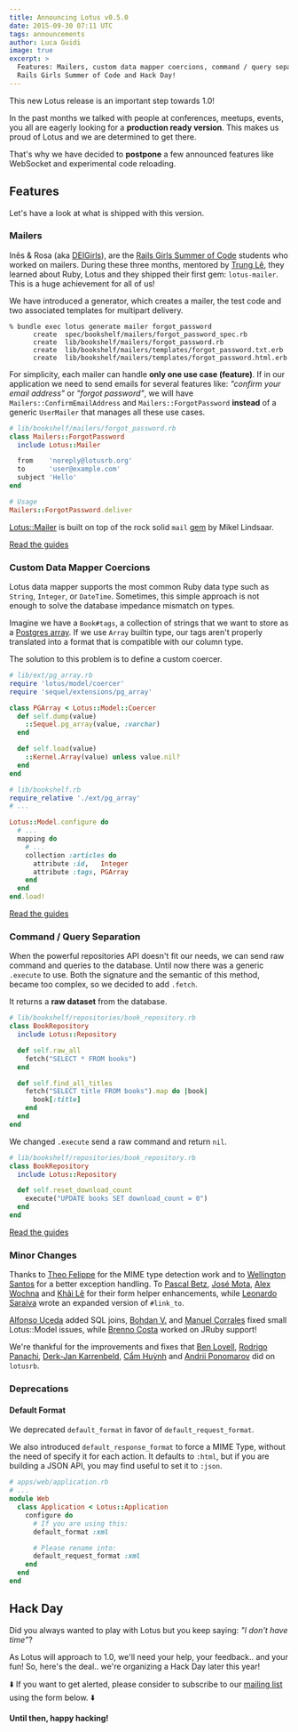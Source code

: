 ```yaml
---
title: Announcing Lotus v0.5.0
date: 2015-09-30 07:11 UTC
tags: announcements
author: Luca Guidi
image: true
excerpt: >
  Features: Mailers, custom data mapper coercions, command / query separation.
  Rails Girls Summer of Code and Hack Day!
---
```


This new Lotus release is an important step towards 1.0!

In the past months we talked with people at conferences, meetups, events, you all are eagerly looking for a **production ready version**.
This makes us proud of Lotus and we are determined to get there.

That's why we have decided to **postpone** a few announced features like WebSocket and experimental code reloading.

## Features

Let's have a look at what is shipped with this version.

### Mailers

Inês & Rosa (aka [DEIGirls](https://twitter.com/teamdeigirls)), are the [Rails Girls Summer of Code](http://railsgirlssummerofcode.org) students who worked on mailers.
During these three months, mentored by [Trung Lê](https://github.com/joneslee85), they learned about Ruby, Lotus and they shipped their first gem: `lotus-mailer`.
This is a huge achievement for all of us!

We have introduced a generator, which creates a mailer, the test code and two associated templates for multipart delivery.

```shell
% bundle exec lotus generate mailer forgot_password
      create  spec/bookshelf/mailers/forgot_password_spec.rb
      create  lib/bookshelf/mailers/forgot_password.rb
      create  lib/bookshelf/mailers/templates/forgot_password.txt.erb
      create  lib/bookshelf/mailers/templates/forgot_password.html.erb
```

For simplicity, each mailer can handle **only one use case (feature)**.
If in our application we need to send emails for several features like: _"confirm your email address"_ or _"forgot password"_, we will have `Mailers::ConfirmEmailAddress` and `Mailers::ForgotPassword` **instead** of a generic `UserMailer` that manages all these use cases.

```ruby
# lib/bookshelf/mailers/forgot_password.rb
class Mailers::ForgotPassword
  include Lotus::Mailer

  from    'noreply@lotusrb.org'
  to      'user@example.com'
  subject 'Hello'
end

# Usage
Mailers::ForgotPassword.deliver
```

[Lotus::Mailer](https://github.com/lotus/mailer) is built on top of the rock solid `mail` [gem](https://github.com/mikel/mail) by Mikel Lindsaar.

[Read the guides](/guides/mailers/overview)

### Custom Data Mapper Coercions

Lotus data mapper supports the most common Ruby data type such as `String`, `Integer`, or `DateTime`.
Sometimes, this simple approach is not enough to solve the database impedance mismatch on types.

Imagine we have a `Book#tags`, a collection of strings that we want to store as a [Postgres array](http://www.postgresql.org/docs/9.1/static/arrays.html).
If we use `Array` builtin type, our tags aren't properly translated into a format that is compatible with our column type.

The solution to this problem is to define a custom coercer.

```ruby
# lib/ext/pg_array.rb
require 'lotus/model/coercer'
require 'sequel/extensions/pg_array'

class PGArray < Lotus::Model::Coercer
  def self.dump(value)
    ::Sequel.pg_array(value, :varchar)
  end

  def self.load(value)
    ::Kernel.Array(value) unless value.nil?
  end
end
```

```ruby
# lib/bookshelf.rb
require_relative './ext/pg_array'
# ...

Lotus::Model.configure do
  # ...
  mapping do
    # ...
    collection :articles do
      attribute :id,   Integer
      attribute :tags, PGArray
    end
  end
end.load!
```

[Read the guides](/guides/models/overview)

### Command / Query Separation

When the powerful repositories API doesn't fit our needs, we can send raw command and queries to the database.
Until now there was a generic `.execute` to use. Both the signature and the semantic of this method, became too complex, so we decided to add `.fetch`.

It returns a **raw dataset** from the database.

```ruby
# lib/bookshelf/repositories/book_repository.rb
class BookRepository
  include Lotus::Repository

  def self.raw_all
    fetch("SELECT * FROM books")
  end

  def self.find_all_titles
    fetch("SELECT title FROM books").map do |book|
      book[:title]
    end
  end
end
```

We changed `.execute` send a raw command and return `nil`.

```ruby
# lib/bookshelf/repositories/book_repository.rb
class BookRepository
  include Lotus::Repository

  def self.reset_download_count
    execute("UPDATE books SET download_count = 0")
  end
end
```

[Read the guides](/guides/models/repositories)

### Minor Changes

Thanks to [Theo Felippe](https://github.com/theocodes) for the MIME type detection work and to [Wellington Santos](https://github.com/manuwell) for a better exception handling.
To [Pascal Betz](https://github.com/pascalbetz), [José Mota](https://github.com/josemota), [Alex Wochna](https://github.com/awochna) and [Khải Lê](https://github.com/khaiql) for their form helper enhancements, while [Leonardo Saraiva](https://github.com/vyper) wrote an expanded version of `#link_to`.

[Alfonso Uceda](https://github.com/AlfonsoUceda) added SQL joins, [Bohdan V.](https://github.com/g3d) and [Manuel Corrales](https://github.com/ziggurat) fixed small Lotus::Model issues, while [Brenno Costa](https://github.com/brennovich) worked on JRuby support!

We're thankful for the improvements and fixes that [Ben Lovell](https://github.com/benlovell), [Rodrigo Panachi](https://github.com/rpanachi), [Derk-Jan Karrenbeld](https://github.com/SleeplessByte), [Cẩm Huỳnh](https://github.com/huynhquancam) and [Andrii Ponomarov](https://github.com/andrii) did on `lotusrb`.

### Deprecations

#### Default Format

We deprecated `default_format` in favor of `default_request_format`.

We also introduced `default_response_format` to force a MIME Type, without the need of specify it for each action.
It defaults to `:html`, but if you are building a JSON API, you may find useful to set it to `:json`.

```ruby
# apps/web/application.rb
# ...
module Web
  class Application < Lotus::Application
    configure do
      # If you are using this:
      default_format :xml

      # Please rename into:
      default_request_format :xml
    end
  end
end
```

## Hack Day

Did you always wanted to play with Lotus but you keep saying: _"I don't have time"_?

As Lotus will approach to 1.0, we'll need your help, your feedback.. and your fun! So, here's the deal.. we're organizing a Hack Day later this year!

⬇️ If you want to get alerted, please consider to subscribe to our [mailing list](http://lotusrb.org/mailing-list/) using the form below. ⬇️

**Until then, happy hacking!**

